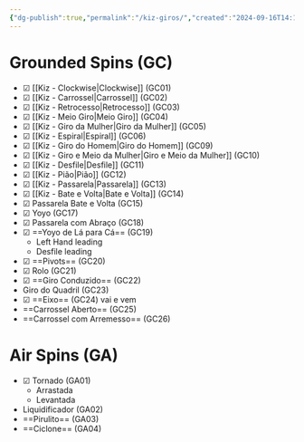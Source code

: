 ```yaml
---
{"dg-publish":true,"permalink":"/kiz-giros/","created":"2024-09-16T14:13:38.773-04:00","updated":"2024-10-16T10:48:39.092-04:00"}
---
```



# Grounded Spins (GC)

- ☑ [[Kiz - Clockwise\|Clockwise]] (GC01)
- ☑ [[Kiz - Carrossel\|Carrossel]] (GC02)
- ☑ [[Kiz - Retrocesso\|Retrocesso]] (GC03)
- ☑ [[Kiz - Meio Giro\|Meio Giro]] (GC04)
- ☑ [[Kiz - Giro da Mulher\|Giro da Mulher]] (GC05)
- ☑ [[Kiz - Espiral\|Espiral]] (GC06)
- ☑ [[Kiz - Giro do Homem\|Giro do Homem]] (GC09)
- ☑ [[Kiz - Giro e Meio da Mulher\|Giro e Meio da Mulher]] (GC10)
- ☑ [[Kiz - Desfile\|Desfile]] (GC11)
- ☑ [[Kiz - Pião\|Pião]] (GC12)
- ☑ [[Kiz - Passarela\|Passarela]] (GC13)
- ☑ [[Kiz - Bate e Volta\|Bate e Volta]] (GC14)
- ☑ Passarela Bate e Volta (GC15)
- ☑ Yoyo (GC17)
- ☑ Passarela com Abraço (GC18)
- ☑ ==Yoyo de Lá para Cá== (GC19)
	- Left Hand leading
	- Desfile leading
- ☑ ==Pivots== (GC20)
- ☑ Rolo (GC21)
- ☑ ==Giro Conduzido== (GC22)
- Giro do Quadril (GC23)
- ☑ ==Eixo== (GC24) vai e vem
- ==Carrossel Aberto== (GC25)
- ==Carrossel com Arremesso== (GC26)

# Air Spins (GA)

- ☑ Tornado (GA01)
	- Arrastada
	- Levantada
- Liquidificador (GA02)
- ==Pirulito== (GA03)
- ==Ciclone== (GA04)
